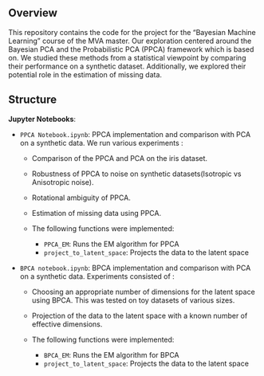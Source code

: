 ## Overview

 This repository contains the code for the project for the “Bayesian Machine Learning” course of the MVA master. Our exploration centered around the Bayesian PCA and the Probabilistic PCA (PPCA) framework which is based on. We studied these methods from a statistical viewpoint by comparing their performance on a synthetic dataset. Additionally, we explored their potential role in the estimation of missing data.

 ## Structure

**Jupyter Notebooks**: 
* `PPCA Notebook.ipynb`: PPCA implementation and comparison with PCA on a synthetic data. We run various experiments : 
    * Comparison of the PPCA and PCA on the iris dataset.
    * Robustness of PPCA to noise on synthetic datasets(Isotropic vs Anisotropic noise).
    * Rotational ambiguity of PPCA.
    * Estimation of missing data using PPCA.

    * The following functions were implemented: 
        * `PPCA_EM`: Runs the EM algorithm for PPCA 
        * `project_to_latent_space`: Projects the data to the latent space



* `BPCA notebook.ipynb`: BPCA implementation and comparison with PCA on a synthetic data. Experiments consisted of : 
    * Choosing an appropriate number of dimensions for the latent space using BPCA. This was tested on toy datasets of various sizes.
    * Projection of the data to the latent space with a known number of effective dimensions.
      
    * The following functions were implemented: 
        * `BPCA_EM`: Runs the EM algorithm for BPCA
        * `project_to_latent_space`: Projects the data to the latent space

        


